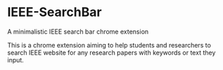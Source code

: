 # IEEE-SearchBar
A minimalistic IEEE search bar chrome extension

This is a chrome extension aiming to help students and researchers to search IEEE website for any 
research papers with keywords or text they input.
